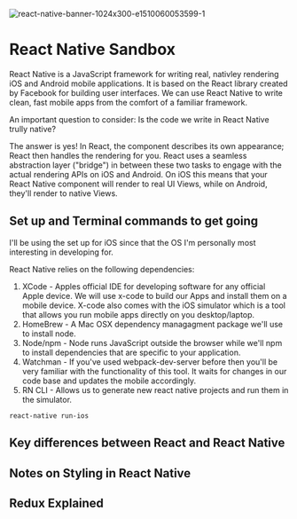 ![react-native-banner-1024x300-e1510060053599-1](https://user-images.githubusercontent.com/33808429/51068027-0a7db400-15cd-11e9-9edc-ba81dd1cb693.png)

# React Native Sandbox

React Native is a JavaScript framework for writing real, nativley rendering iOS and Android mobile applications. It is based on the React library created by Facebook for building user interfaces. We can use React Native to write clean, fast mobile apps from the comfort of a familiar framework. 

An important question to consider: Is the code we write in React Native trully native? 

The answer is yes! In React, the component describes its own appearance; React then handles the rendering for you. React uses a seamless abstraction layer ("bridge") in between these two tasks to engage with the actual rendering APIs on iOS and Android. On iOS this means that your React Native component will render to real UI Views, while on Android, they'll render to native Views. 

## Set up and Terminal commands to get going

I'll be using the set up for iOS since that the OS I'm personally most interesting in developing for. 

React Native relies on the following dependencies:
1. XCode - Apples official IDE for developing software for any official Apple device. We will use x-code to build our Apps and install them on a mobile device. X-code also comes with the iOS simulator which is a tool that allows you run mobile apps directly on you desktop/laptop.
1. HomeBrew - A Mac OSX dependency managagment package we'll use to install node.
1. Node/npm - Node runs JavaScript outside the browser while we'll npm to install dependencies that are specific to your application.
1. Watchman - If you've used webpack-dev-server before then you'll be very familiar with the functionality of this tool. It waits for changes in our code base and updates the mobile accordingly.
1. RN CLI - Allows us to generate new react native projects and run them in the simulator.

```
react-native run-ios
```


## Key differences between React and React Native

## Notes on Styling in React Native

## Redux Explained 

